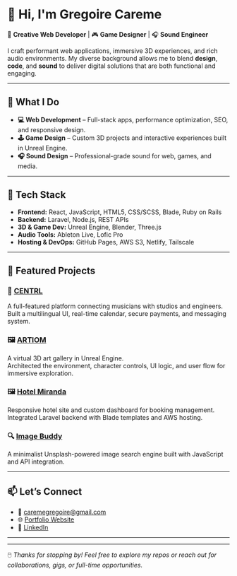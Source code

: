 # 👋 Hi, I'm Gregoire Careme

🎨 **Creative Web Developer** | 🎮 **Game Designer** | 🎧 **Sound Engineer**

I craft performant web applications, immersive 3D experiences, and rich audio environments. My diverse background allows me to blend **design**, **code**, and **sound** to deliver digital solutions that are both functional and engaging.

---

## 🚀 What I Do

- **💻 Web Development** – Full-stack apps, performance optimization, SEO, and responsive design.
- **🕹 Game Design** – Custom 3D projects and interactive experiences built in Unreal Engine.
- **🎧 Sound Design** – Professional-grade sound for web, games, and media.

---

## 🧰 Tech Stack

- **Frontend:** React, JavaScript, HTML5, CSS/SCSS, Blade, Ruby on Rails
- **Backend:** Laravel, Node.js, REST APIs
- **3D & Game Dev:** Unreal Engine, Blender, Three.js
- **Audio Tools:** Ableton Live, Lofic Pro
- **Hosting & DevOps:** GitHub Pages, AWS S3, Netlify, Tailscale

---

## 📌 Featured Projects

### 🎼 [CENTRL](https://centrl.studio)
A full-featured platform connecting musicians with studios and engineers.  
Built a multilingual UI, real-time calendar, secure payments, and messaging system.

### 🖼 [ARTIOM](#)
A virtual 3D art gallery in Unreal Engine.  
Architected the environment, character controls, UI logic, and user flow for immersive exploration.

### 🖼 [Hotel Miranda](#)
Responsive hotel site and custom dashboard for booking management.  
Integrated Laravel backend with Blade templates and AWS hosting.

### 🔍 [Image Buddy](#)
A minimalist Unsplash-powered image search engine built with JavaScript and API integration.

---

## 📫 Let’s Connect

- 📧 caremegregoire@gmail.com  
- 🌐 [Portfolio Website](https://greggcarem.github.io/Portafolio-Gregoire-Careme/)
- 💼 [LinkedIn](https://www.linkedin.com/in/your-link-here)


---



---

🖱️ *Thanks for stopping by! Feel free to explore my repos or reach out for collaborations, gigs, or full-time opportunities.*
